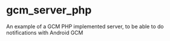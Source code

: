 # gcm_server_php
An example of a GCM PHP implemented server, to be able to do notifications with Android GCM
